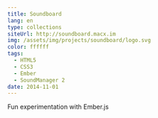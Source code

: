 ```yaml
---
title: Soundboard
lang: en
type: collections
siteUrl: http://soundboard.macx.im
img: /assets/img/projects/soundboard/logo.svg
color: ffffff
tags:
  - HTML5
  - CSS3
  - Ember
  - SoundManager 2
date: 2014-11-01
---
```


Fun experimentation with Ember.js
